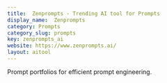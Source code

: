 ```yaml
---
title:  Zenprompts - Trending AI tool for Prompts
display_name:  Zenprompts
category: Prompts
category_slug: prompts
key: zenprompts_ai
website: https://www.zenprompts.ai/
layout: aitool
---
```


Prompt portfolios for efficient prompt engineering.
